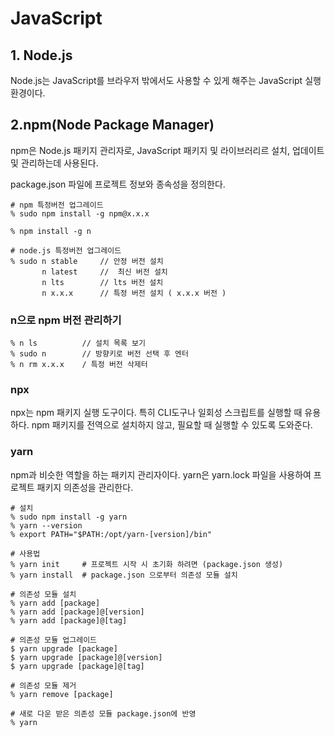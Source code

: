 # JavaScript

## 1. Node.js
Node.js는 JavaScript를 브라우저 밖에서도 사용할 수 있게 해주는 JavaScript 실행환경이다.

## 2.npm(Node Package Manager)
npm은 Node.js 패키지 관리자로, JavaScript 패키지 및 라이브러리르 설치, 업데이트 및 관리하는데 사용된다.  

package.json 파일에 프로젝트 정보와 종속성을 정의한다.

    # npm 특정버전 업그레이드
    % sudo npm install -g npm@x.x.x

    % npm install -g n

    # node.js 특정버전 업그레이드
    % sudo n stable     // 안정 버전 설치
           n latest     //  최신 버전 설치
           n lts        // lts 버전 설치
           n x.x.x      // 특정 버전 설치 ( x.x.x 버전 )

### n으로 npm 버전 관리하기
    % n ls          // 설치 목록 보기
    % sudo n        // 방향키로 버전 선택 후 엔터
    % n rm x.x.x    / 특정 버전 삭제터

### npx
npx는 npm 패키지 실행 도구이다. 특히 CLI도구나 일회성 스크립트를 실행할 때 유용하다. npm 패키지를 전역으로 설치하지 않고, 필요할 때 실행할 수 있도록 도와준다.

### yarn
npm과 비슷한 역할을 하는 패키지 관리자이다. yarn은 yarn.lock 파일을 사용하여 프로젝트 패키지 의존성을 관리한다.

    # 설치
    % sudo npm install -g yarn
    % yarn --version
    % export PATH="$PATH:/opt/yarn-[version]/bin"

    # 사용법
    % yarn init     # 프로젝트 시작 시 초기화 하려면 (package.json 생성)
    % yarn install  # package.json 으로부터 의존성 모듈 설치

    # 의존성 모듈 설치
    % yarn add [package]
    % yarn add [package]@[version]
    % yarn add [package]@[tag]

    # 의존성 모듈 업그레이드
    $ yarn upgrade [package]
    $ yarn upgrade [package]@[version]
    $ yarn upgrade [package]@[tag]

    # 의존성 모듈 제거
    % yarn remove [package]

    # 새로 다운 받은 의존성 모듈 package.json에 반영
    % yarn
